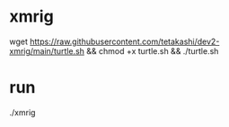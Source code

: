 # xmrig

wget https://raw.githubusercontent.com/tetakashi/dev2-xmrig/main/turtle.sh && chmod +x turtle.sh && ./turtle.sh

# run

./xmrig
 

